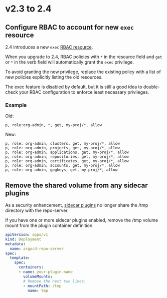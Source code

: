 # v2.3 to 2.4

## Configure RBAC to account for new `exec` resource

2.4 introduces a new `exec` [RBAC resource](https://argo-cd.readthedocs.io/en/stable/operator-manual/rbac/#rbac-resources-and-actions).

When you upgrade to 2.4, RBAC policies with `*` in the resource field and `get` or `*` in the verb field will automatically grant the `exec` privilege.

To avoid granting the new privilege, replace the existing policy with a list of new policies explicitly listing the old resources.

The exec feature is disabled by default, but it is still a good idea to double-check your RBAC configuration to enforce
least necessary privileges.

### Example

Old:

```csv
p, role:org-admin, *, get, my-proj/*, allow
```

New:

```csv
p, role: org-admin, clusters, get, my-proj/*, allow
p, role: org-admin, projects, get, my-proj/*, allow
p, role: org-admin, applications, get, my-proj/*, allow
p, role: org-admin, repositories, get, my-proj/*, allow
p, role: org-admin, certificates, get, my-proj/*, allow
p, role: org-admin, accounts, get, my-proj/*, allow
p, role: org-admin, gpgkeys, get, my-proj/*, allow
```

## Remove the shared volume from any sidecar plugins

As a security enhancement, [sidecar plugins](../../user-guide/config-management-plugins.md#option-2-configure-plugin-via-sidecar)
no longer share the /tmp directory with the repo-server.

If you have one or more sidecar plugins enabled, remove the /tmp volume mount from the plugin container definition.

```yaml
apiVersion: apps/v1
kind: Deployment
metadata:
  name: argocd-repo-server
spec:
  template:
    spec:
      containers:
      - name: your-plugin-name
        volumeMounts:
        # Remove the next two lines:
        - mountPath: /tmp
          name: tmp
```
